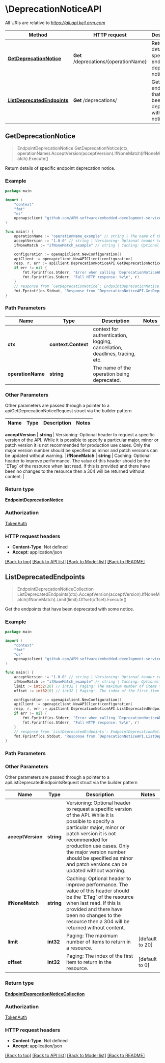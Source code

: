 <!--
Copyright (C) 2020-2023 Arm Limited or its affiliates and Contributors. All rights reserved.
SPDX-License-Identifier: Apache-2.0
-->
# \DeprecationNoticeAPI

All URIs are relative to *https://all.api.keil.arm.com*

Method | HTTP request | Description
------------- | ------------- | -------------
[**GetDeprecationNotice**](DeprecationNoticeAPI.md#GetDeprecationNotice) | **Get** /deprecations/{operationName} | Return details of specific endpoint deprecation notice.
[**ListDeprecatedEndpoints**](DeprecationNoticeAPI.md#ListDeprecatedEndpoints) | **Get** /deprecations/ | Get the endpoints that have been deprecated with some notice.



## GetDeprecationNotice

> EndpointDeprecationNotice GetDeprecationNotice(ctx, operationName).AcceptVersion(acceptVersion).IfNoneMatch(ifNoneMatch).Execute()

Return details of specific endpoint deprecation notice.



### Example

```go
package main

import (
	"context"
	"fmt"
	"os"
	openapiclient "github.com/ARM-software/embedded-development-services-client/client"
)

func main() {
	operationName := "operationName_example" // string | The name of the operation being deprecated.
	acceptVersion := "1.0.0" // string | Versioning: Optional header to request a specific version of the API. While it is possible to specify a particular major, minor or patch version it is not recommended for production use cases. Only the major version number should be specified as minor and patch versions can be updated without warning. (optional)
	ifNoneMatch := "ifNoneMatch_example" // string | Caching: Optional header to improve performance. The value of this header should be the `ETag` of the resource when last read. If this is provided and there have been no changes to the resource then a 304 will be returned without content. (optional)

	configuration := openapiclient.NewConfiguration()
	apiClient := openapiclient.NewAPIClient(configuration)
	resp, r, err := apiClient.DeprecationNoticeAPI.GetDeprecationNotice(context.Background(), operationName).AcceptVersion(acceptVersion).IfNoneMatch(ifNoneMatch).Execute()
	if err != nil {
		fmt.Fprintf(os.Stderr, "Error when calling `DeprecationNoticeAPI.GetDeprecationNotice``: %v\n", err)
		fmt.Fprintf(os.Stderr, "Full HTTP response: %v\n", r)
	}
	// response from `GetDeprecationNotice`: EndpointDeprecationNotice
	fmt.Fprintf(os.Stdout, "Response from `DeprecationNoticeAPI.GetDeprecationNotice`: %v\n", resp)
}
```

### Path Parameters


Name | Type | Description  | Notes
------------- | ------------- | ------------- | -------------
**ctx** | **context.Context** | context for authentication, logging, cancellation, deadlines, tracing, etc.
**operationName** | **string** | The name of the operation being deprecated. | 

### Other Parameters

Other parameters are passed through a pointer to a apiGetDeprecationNoticeRequest struct via the builder pattern


Name | Type | Description  | Notes
------------- | ------------- | ------------- | -------------

 **acceptVersion** | **string** | Versioning: Optional header to request a specific version of the API. While it is possible to specify a particular major, minor or patch version it is not recommended for production use cases. Only the major version number should be specified as minor and patch versions can be updated without warning. | 
 **ifNoneMatch** | **string** | Caching: Optional header to improve performance. The value of this header should be the &#x60;ETag&#x60; of the resource when last read. If this is provided and there have been no changes to the resource then a 304 will be returned without content. | 

### Return type

[**EndpointDeprecationNotice**](EndpointDeprecationNotice.md)

### Authorization

[TokenAuth](../README.md#TokenAuth)

### HTTP request headers

- **Content-Type**: Not defined
- **Accept**: application/json

[[Back to top]](#) [[Back to API list]](../README.md#documentation-for-api-endpoints)
[[Back to Model list]](../README.md#documentation-for-models)
[[Back to README]](../README.md)


## ListDeprecatedEndpoints

> EndpointDeprecationNoticeCollection ListDeprecatedEndpoints(ctx).AcceptVersion(acceptVersion).IfNoneMatch(ifNoneMatch).Limit(limit).Offset(offset).Execute()

Get the endpoints that have been deprecated with some notice.



### Example

```go
package main

import (
	"context"
	"fmt"
	"os"
	openapiclient "github.com/ARM-software/embedded-development-services-client/client"
)

func main() {
	acceptVersion := "1.0.0" // string | Versioning: Optional header to request a specific version of the API. While it is possible to specify a particular major, minor or patch version it is not recommended for production use cases. Only the major version number should be specified as minor and patch versions can be updated without warning. (optional)
	ifNoneMatch := "ifNoneMatch_example" // string | Caching: Optional header to improve performance. The value of this header should be the `ETag` of the resource when last read. If this is provided and there have been no changes to the resource then a 304 will be returned without content. (optional)
	limit := int32(20) // int32 | Paging: The maximum number of items to return in a resource. (optional) (default to 20)
	offset := int32(0) // int32 | Paging:  The index of the first item to return in the resource. (optional) (default to 0)

	configuration := openapiclient.NewConfiguration()
	apiClient := openapiclient.NewAPIClient(configuration)
	resp, r, err := apiClient.DeprecationNoticeAPI.ListDeprecatedEndpoints(context.Background()).AcceptVersion(acceptVersion).IfNoneMatch(ifNoneMatch).Limit(limit).Offset(offset).Execute()
	if err != nil {
		fmt.Fprintf(os.Stderr, "Error when calling `DeprecationNoticeAPI.ListDeprecatedEndpoints``: %v\n", err)
		fmt.Fprintf(os.Stderr, "Full HTTP response: %v\n", r)
	}
	// response from `ListDeprecatedEndpoints`: EndpointDeprecationNoticeCollection
	fmt.Fprintf(os.Stdout, "Response from `DeprecationNoticeAPI.ListDeprecatedEndpoints`: %v\n", resp)
}
```

### Path Parameters



### Other Parameters

Other parameters are passed through a pointer to a apiListDeprecatedEndpointsRequest struct via the builder pattern


Name | Type | Description  | Notes
------------- | ------------- | ------------- | -------------
 **acceptVersion** | **string** | Versioning: Optional header to request a specific version of the API. While it is possible to specify a particular major, minor or patch version it is not recommended for production use cases. Only the major version number should be specified as minor and patch versions can be updated without warning. | 
 **ifNoneMatch** | **string** | Caching: Optional header to improve performance. The value of this header should be the &#x60;ETag&#x60; of the resource when last read. If this is provided and there have been no changes to the resource then a 304 will be returned without content. | 
 **limit** | **int32** | Paging: The maximum number of items to return in a resource. | [default to 20]
 **offset** | **int32** | Paging:  The index of the first item to return in the resource. | [default to 0]

### Return type

[**EndpointDeprecationNoticeCollection**](EndpointDeprecationNoticeCollection.md)

### Authorization

[TokenAuth](../README.md#TokenAuth)

### HTTP request headers

- **Content-Type**: Not defined
- **Accept**: application/json

[[Back to top]](#) [[Back to API list]](../README.md#documentation-for-api-endpoints)
[[Back to Model list]](../README.md#documentation-for-models)
[[Back to README]](../README.md)

